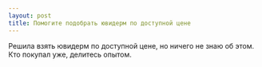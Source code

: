 ```yaml
---
layout: post 
title: Помогите подобрать ювидерм по доступной цене 
--- 
```

Решила взять ювидерм по доступной цене, но ничего не знаю об этом. Кто покупал уже, делитесь опытом.